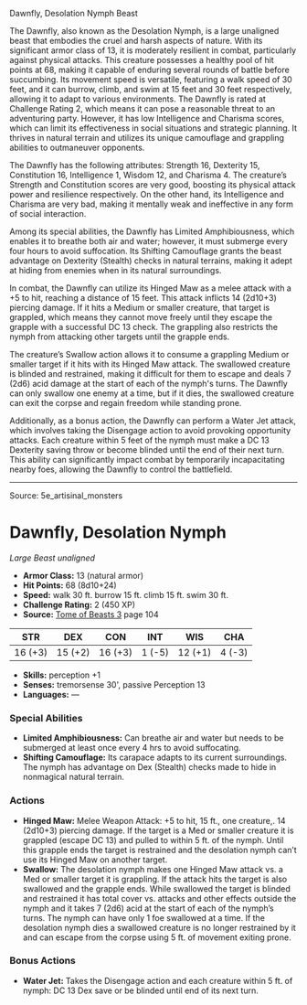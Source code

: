 <MonsterName/>Dawnfly, Desolation Nymph</MonsterName>
<CreatureType/>Beast</CreatureType>

<summary>The Dawnfly, also known as the Desolation Nymph, is a large unaligned beast that embodies the cruel and harsh aspects of nature. With its significant armor class of 13, it is moderately resilient in combat, particularly against physical attacks. This creature possesses a healthy pool of hit points at 68, making it capable of enduring several rounds of battle before succumbing. Its movement speed is versatile, featuring a walk speed of 30 feet, and it can burrow, climb, and swim at 15 feet and 30 feet respectively, allowing it to adapt to various environments. The Dawnfly is rated at Challenge Rating 2, which means it can pose a reasonable threat to an adventuring party. However, it has low Intelligence and Charisma scores, which can limit its effectiveness in social situations and strategic planning. It thrives in natural terrain and utilizes its unique camouflage and grappling abilities to outmaneuver opponents.</summary>

<detail>

The Dawnfly has the following attributes: Strength 16, Dexterity 15, Constitution 16, Intelligence 1, Wisdom 12, and Charisma 4. The creature’s Strength and Constitution scores are very good, boosting its physical attack power and resilience respectively. On the other hand, its Intelligence and Charisma are very bad, making it mentally weak and ineffective in any form of social interaction.

Among its special abilities, the Dawnfly has Limited Amphibiousness, which enables it to breathe both air and water; however, it must submerge every four hours to avoid suffocation. Its Shifting Camouflage grants the beast advantage on Dexterity (Stealth) checks in natural terrains, making it adept at hiding from enemies when in its natural surroundings.

In combat, the Dawnfly can utilize its Hinged Maw as a melee attack with a +5 to hit, reaching a distance of 15 feet. This attack inflicts 14 (2d10+3) piercing damage. If it hits a Medium or smaller creature, that target is grappled, which means they cannot move freely until they escape the grapple with a successful DC 13 check. The grappling also restricts the nymph from attacking other targets until the grapple ends.

The creature’s Swallow action allows it to consume a grappling Medium or smaller target if it hits with its Hinged Maw attack. The swallowed creature is blinded and restrained, making it difficult for them to escape and deals 7 (2d6) acid damage at the start of each of the nymph's turns. The Dawnfly can only swallow one enemy at a time, but if it dies, the swallowed creature can exit the corpse and regain freedom while standing prone.

Additionally, as a bonus action, the Dawnfly can perform a Water Jet attack, which involves taking the Disengage action to avoid provoking opportunity attacks. Each creature within 5 feet of the nymph must make a DC 13 Dexterity saving throw or become blinded until the end of their next turn. This ability can significantly impact combat by temporarily incapacitating nearby foes, allowing the Dawnfly to control the battlefield.</detail>



---

Source: 5e_artisinal_monsters

# Dawnfly, Desolation Nymph

*Large* *Beast* *unaligned*

- **Armor Class:** 13 (natural armor)
- **Hit Points:** 68 (8d10+24)
- **Speed:** walk 30 ft. burrow 15 ft. climb 15 ft. swim 30 ft.
- **Challenge Rating:** 2 (450 XP)
- **Source:** [Tome of Beasts 3](https://koboldpress.com/kpstore/product/tome-of-beasts-3-for-5th-edition/) page 104

| STR | DEX | CON | INT | WIS | CHA |
| --- | --- | --- | --- | --- | --- |
| 16 (+3) | 15 (+2) | 16 (+3) | 1 (-5) | 12 (+1) | 4 (-3) |

- **Skills:** perception +1
- **Senses:** tremorsense 30', passive Perception 13
- **Languages:** —

### Special Abilities

- **Limited Amphibiousness:** Can breathe air and water but needs to be submerged at least once every 4 hrs to avoid suffocating.
- **Shifting Camouflage:** Its carapace adapts to its current surroundings. The nymph has advantage on Dex (Stealth) checks made to hide in nonmagical natural terrain.

### Actions

- **Hinged Maw:** Melee Weapon Attack: +5 to hit, 15 ft., one creature,. 14 (2d10+3) piercing damage. If the target is a Med or smaller creature it is grappled (escape DC 13) and pulled to within 5 ft. of the nymph. Until this grapple ends the target is restrained and the desolation nymph can’t use its Hinged Maw on another target.
- **Swallow:** The desolation nymph makes one Hinged Maw attack vs. a Med or smaller target it is grappling. If the attack hits the target is also swallowed and the grapple ends. While swallowed the target is blinded and restrained it has total cover vs. attacks and other effects outside the nymph and it takes 7 (2d6) acid at the start of each of the nymph’s turns. The nymph can have only 1 foe swallowed at a time. If the desolation nymph dies a swallowed creature is no longer restrained by it and can escape from the corpse using 5 ft. of movement exiting prone.

### Bonus Actions

- **Water Jet:** Takes the Disengage action and each creature within 5 ft. of nymph: DC 13 Dex save or be blinded until end of its next turn.




